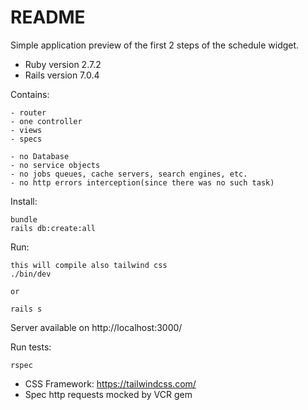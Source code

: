 # README

Simple application preview of the first 2 steps of the schedule widget.

* Ruby version 2.7.2
* Rails version 7.0.4

Contains:

    - router
    - one controller
    - views
    - specs
    
    - no Database
    - no service objects
    - no jobs queues, cache servers, search engines, etc.
    - no http errors interсeption(since there was no such task)

Install:
    
    bundle
    rails db:create:all

Run:
    
    this will compile also tailwind css
    ./bin/dev

    or

    rails s

Server available on http://localhost:3000/

Run tests:
    
    rspec

* CSS Framework: https://tailwindcss.com/
* Spec http requests mocked by VCR gem
